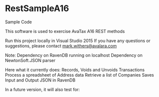 # RestSampleA16
Sample Code

This software is used to exercise AvaTax A16 REST methods

Run this project locally in Visual Studio 2015
If you have any questions or suggestions, please contact mark.withers@avalara.com

Note:
Dependency on RavenDB running on localhost
Dependency on NewtonSoft.JSON parser 

Here  what it currently does:
Records, Voids and Unvoids Transactions
Process a spreadsheet of Address data 
Retrieve a list of Companies
Saves Input and Output JSON in RavenDB

In a future version, it will also test for:


